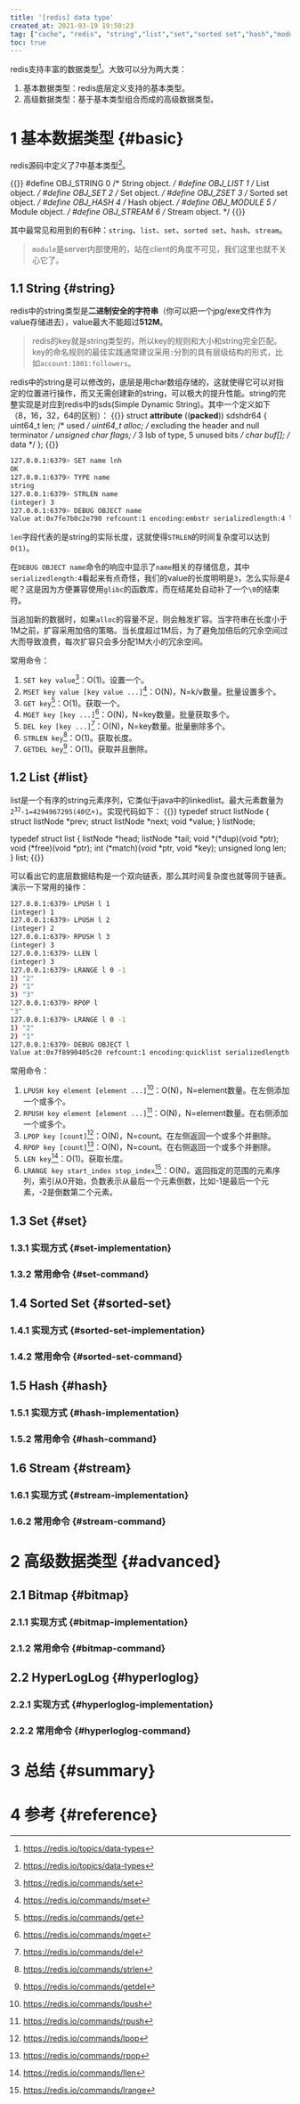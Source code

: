 ```yaml
---
title: '[redis] data type'
created_at: 2021-03-19 19:50:23
tag: ["cache", "redis", "string","list","set","sorted set","hash","module","stream","bitmap","hyperloglog","dev"]
toc: true
---
```


redis支持丰富的数据类型[^data-type]。大致可以分为两大类：
1. 基本数据类型：redis底层定义支持的基本类型。
2. 高级数据类型：基于基本类型组合而成的高级数据类型。

# 1 基本数据类型 {#basic}

redis源码中定义了7中基本类型[^data-type]。

{{<code-snippet lang="c" href="https://github.com/redis/redis/blob/6.2/src/server.h#L499-L521">}}
#define OBJ_STRING 0    /* String object. */
#define OBJ_LIST 1      /* List object. */
#define OBJ_SET 2       /* Set object. */
#define OBJ_ZSET 3      /* Sorted set object. */
#define OBJ_HASH 4      /* Hash object. */
#define OBJ_MODULE 5    /* Module object. */
#define OBJ_STREAM 6    /* Stream object. */
{{</code-snippet>}}

其中最常见和用到的有6种：`string`、`list`、`set`、`sorted set`、`hash`、`stream`。
>`module`是server内部使用的，站在client的角度不可见，我们这里也就不关心它了。

## 1.1 String {#string}

redis中的string类型是**二进制安全的字符串**（你可以把一个jpg/exe文件作为value存储进去），value最大不能超过**512M**。
>redis的key就是string类型的，所以key的规则和大小和string完全匹配。key的命名规则的最佳实践通常建议采用`:`分割的具有层级结构的形式，比如`account:1001:followers`。

redis中的string是可以修改的，底层是用char数组存储的，这就使得它可以对指定的位置进行操作，而又无需创建新的string，可以极大的提升性能。string的完整实现是对应到redis中的sds(Simple Dynamic String)。其中一个定义如下（8，16，32，64的区别）：
{{<code-snippet lang="c" href="https://github.com/redis/redis/blob/6.2/src/sds.h#L45-L74">}}
struct __attribute__ ((__packed__)) sdshdr64 {
    uint64_t len;         /* used */
    uint64_t alloc;       /* excluding the header and null terminator */
    unsigned char flags;  /* 3 lsb of type, 5 unused bits */
    char buf[];           /* data */
};
{{</code-snippet>}}

```sh
127.0.0.1:6379> SET name lnh
OK
127.0.0.1:6379> TYPE name
string
127.0.0.1:6379> STRLEN name
(integer) 3
127.0.0.1:6379> DEBUG OBJECT name
Value at:0x7fe7b0c2e790 refcount:1 encoding:embstr serializedlength:4 lru:5549855 lru_seconds_idle:74
```

`len`字段代表的是string的实际长度，这就使得`STRLEN`的时间复杂度可以达到`O(1)`。

在`DEBUG OBJECT name`命令的响应中显示了`name`相关的存储信息，其中`serializedlength:4`看起来有点奇怪，我们的value的长度明明是`3`，怎么实际是4呢？这是因为方便兼容使用`glibc`的函数库，而在结尾处自动补了一个`\0`的结束符。

当追加新的数据时，如果`alloc`的容量不足，则会触发扩容。当字符串在长度小于1M之前，扩容采用加倍的策略。当长度超过1M后，为了避免加倍后的冗余空间过大而导致浪费，每次扩容只会多分配1M大小的冗余空间。

常用命令：
1. `SET key value`[^command-set]：O(1)。设置一个。
2. `MSET key value [key value ...]`[^command-mset]：O(N)，N=k/v数量。批量设置多个。
3. `GET key`[^command-get]：O(1)。获取一个。
4. `MGET key [key ...]`[^command-mget]：O(N)，N=key数量。批量获取多个。
5. `DEL key [key ...]`[^command-del]：O(N)，N=key数量。批量删除多个。
6. `STRLEN key`[^command-strlen]：O(1)。获取长度。
7. `GETDEL key`[^command-getdel]：O(1)。获取并且删除。

## 1.2 List {#list}

list是一个有序的string元素序列，它类似于java中的linkedlist。最大元素数量为<code>2<sup>32</sup>-1=4294967295(40亿+)</code>。实现代码如下：
{{<code-snippet lang="c" href="https://github.com/redis/redis/blob/6.2/src/adlist.h#L34-L55">}}
typedef struct listNode {
    struct listNode *prev;
    struct listNode *next;
    void *value;
} listNode;

typedef struct list {
    listNode *head;
    listNode *tail;
    void *(*dup)(void *ptr);
    void (*free)(void *ptr);
    int (*match)(void *ptr, void *key);
    unsigned long len;
} list;
{{</code-snippet>}}

可以看出它的底层数据结构是一个双向链表，那么其时间复杂度也就等同于链表。演示一下常用的操作：
```sh
127.0.0.1:6379> LPUSH l 1
(integer) 1
127.0.0.1:6379> LPUSH l 2
(integer) 2
127.0.0.1:6379> RPUSH l 3
(integer) 3
127.0.0.1:6379> LLEN l
(integer) 3
127.0.0.1:6379> LRANGE l 0 -1
1) "2"
2) "1"
3) "3"
127.0.0.1:6379> RPOP l
"3"
127.0.0.1:6379> LRANGE l 0 -1
1) "2"
2) "1"
127.0.0.1:6379> DEBUG OBJECT l
Value at:0x7f8990405c20 refcount:1 encoding:quicklist serializedlength:17 lru:5706395 lru_seconds_idle:15 ql_nodes:1 ql_avg_node:2.00 ql_ziplist_max:-2 ql_compressed:0 ql_uncompressed_size:15
```

常用命令：
1. `LPUSH key element [element ...]`[^command-lpush]：O(N)，N=element数量。在左侧添加一个或多个。
1. `RPUSH key element [element ...]`[^command-rpush]：O(N)，N=element数量。在右侧添加一个或多个。
2. `LPOP key [count]`[^command-lpop]：O(N)，N=count。在左侧返回一个或多个并删除。
3. `RPOP key [count]`[^command-rpop]：O(N)，N=count。在右侧返回一个或多个并删除。
3. `LEN key`[^command-llen]：O(1)。获取长度。
4. `LRANGE key start_index stop_index`[^command-lrange]：O(N)。返回指定的范围的元素序列，索引从0开始，负数表示从最后一个元素倒数，比如-1是最后一个元素，-2是倒数第二个元素。

## 1.3 Set {#set}

### 1.3.1 实现方式 {#set-implementation}

### 1.3.2 常用命令 {#set-command}

## 1.4 Sorted Set {#sorted-set}

### 1.4.1 实现方式 {#sorted-set-implementation}

### 1.4.2 常用命令 {#sorted-set-command}

## 1.5 Hash {#hash}

### 1.5.1 实现方式 {#hash-implementation}

### 1.5.2 常用命令 {#hash-command}
## 1.6 Stream {#stream}

### 1.6.1 实现方式 {#stream-implementation}

### 1.6.2 常用命令 {#stream-command}

# 2 高级数据类型 {#advanced}

## 2.1 Bitmap {#bitmap}

### 2.1.1 实现方式 {#bitmap-implementation}

### 2.1.2 常用命令 {#bitmap-command}

## 2.2 HyperLogLog {#hyperloglog}

### 2.2.1 实现方式 {#hyperloglog-implementation}

### 2.2.2 常用命令 {#hyperloglog-command}

# 3 总结 {#summary}

# 4 参考 {#reference}

[^data-type]:<https://redis.io/topics/data-types>
[^data-type-intro]:<https://redis.io/topics/data-types-intro>
[^data-type-stream]:<https://redis.io/topics/streams-intro>
[^command-set]:<https://redis.io/commands/set>
[^command-mset]:<https://redis.io/commands/mset>
[^command-get]:<https://redis.io/commands/get>
[^command-mget]:<https://redis.io/commands/mget>
[^command-del]:<https://redis.io/commands/del>
[^command-getdel]:<https://redis.io/commands/getdel>
[^command-strlen]:<https://redis.io/commands/strlen>
[^command-lpush]:<https://redis.io/commands/lpush>
[^command-rpush]:<https://redis.io/commands/rpush>
[^command-lpop]:<https://redis.io/commands/lpop>
[^command-rpop]:<https://redis.io/commands/rpop>
[^command-llen]:<https://redis.io/commands/llen>
[^command-lrange]:<https://redis.io/commands/lrange>
